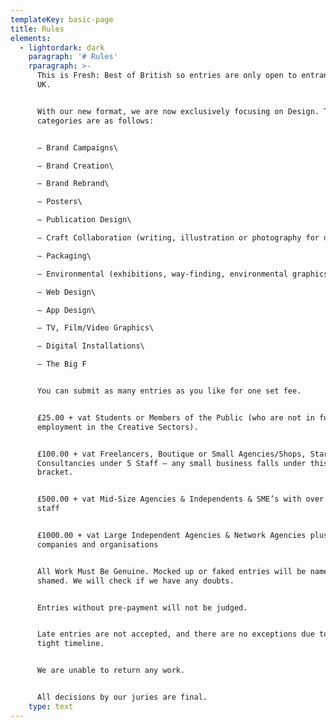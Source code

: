 ```yaml
---
templateKey: basic-page
title: Rules
elements:
  - lightordark: dark
    paragraph: '# Rules'
    rparagraph: >-
      This is Fresh: Best of British so entries are only open to entrants in the
      UK.


      With our new format, we are now exclusively focusing on Design. The
      categories are as follows:


      – Brand Campaigns\

      – Brand Creation\

      – Brand Rebrand\

      – Posters\

      – Publication Design\

      – Craft Collaboration (writing, illustration or photography for design)\

      – Packaging\

      – Environmental (exhibitions, way-finding, environmental graphics etc.)\

      – Web Design\

      – App Design\

      – TV, Film/Video Graphics\

      – Digital Installations\

      – The Big F


      You can submit as many entries as you like for one set fee.


      £25.00 + vat Students or Members of the Public (who are not in full time
      employment in the Creative Sectors).


      £100.00 + vat Freelancers, Boutique or Small Agencies/Shops, Start Ups or
      Consultancies under 5 Staff – any small business falls under this fee
      bracket.


      £500.00 + vat Mid-Size Agencies & Independents & SME’s with over five
      staff


      £1000.00 + vat Large Independent Agencies & Network Agencies plus larger
      companies and organisations


      All Work Must Be Genuine. Mocked up or faked entries will be named &
      shamed. We will check if we have any doubts.


      Entries without pre-payment will not be judged.


      Late entries are not accepted, and there are no exceptions due to the
      tight timeline.


      We are unable to return any work.


      All decisions by our juries are final.
    type: text
---
```


